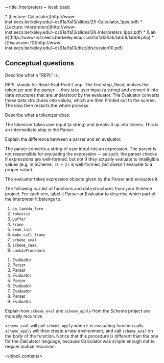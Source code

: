 ~ title: Interpreters
~ level: basic

<block references>
* [Lecture: Calculator](http://www-inst.eecs.berkeley.edu/~cs61a/fa13/slides/25-Calculator_1pps.pdf)
* [Lecture: Interpreters](http://www-inst.eecs.berkeley.edu/~cs61a/fa13/slides/26-Interpreters_1pps.pdf)
* [Lab 8](http://www-inst.eecs.berkeley.edu/~cs61a/fa13/lab/lab08/lab08.php)
* [Discussion 10](http://www-inst.eecs.berkeley.edu/~cs61a/fa13/disc/discussion10.pdf)
</block references>

<block notes>
</block notes>

<block contents>

Conceptual questions
--------------------

<question>

Describe what a "REPL" is.

<solution>

REPL stands for Read-Eval-Print-Loop. The first step, Read, inolves the
tokenizer and the parser -- they take user input (a string) and convert
it into data structures that are understood by the evaluator. The
Evaluator converts those data structures into values, which are then
Printed out to the screen. The loop then restarts the whole process.

</solution>

<question>

Describe what a tokenizer does.

<solution>

The tokenizer takes user input (a string) and breaks it up into tokens.
This is an intermediate step in the Parser.

</solution>

<question>

Explain the difference between a parser and an evaluator.

<solution>

The parser converts a string of user input into an expression. The
parser is not responsible for evaluating the expression -- as such, the
parser checks if expressions are well-formed, but not if they actually
evaluate to intelligible values (e.g. in SCheme, `(3 + 2)` is
well-formed, but doesn't evaluate to a proper value).

The evaluator takes expression objects given by the Parser and
evaluates it.

</solution>

<question>

The following is a list of functions and data structures from your
Scheme project. For each one, label it Parser or Evaluator to describe
which part of the interpreter it belongs to.

1. `do_lambda_form`
2. `tokenize`
3. `Buffer`
4. `Frame`
5. `read_tail`
6. `make_call_frame`
7. `scheme_eval`
8. `scheme_read`
9. `LambdaProcedure`

<solution>

1. Evaluator
2. Parser
3. Parser
4. Evaluator
5. Parser
6. Evaluator
7. Evaluator
8. Parser
9. Evaluator

</solution>

<question>

Explain how `scheme_eval` and `scheme_apply` from the Scheme project
are mutually recursive.

<solution>

`scheme_eval` will call `scheme_apply` when it is evaluating function
calls.  `scheme_apply` will then create a new environment, and call
`scheme_eval` on the body of the function. Notice that this procedure
is different than the one for the Calculator language, because
Calculator was simple enough not to requier mutual recursion.

</solution>

</block contents>

